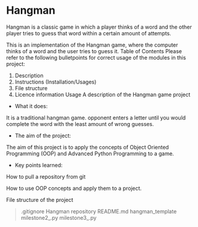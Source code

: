 # Hangman
Hangman is a classic game in which a player thinks of a word and the other player tries to guess that word within a certain amount of attempts.

This is an implementation of the Hangman game, where the computer thinks of a word and the user tries to guess it. 
Table of Contents
Please refer to the following bulletpoints for correct usage of the modules in this project:

1. Description
2. Instructions (Installation/Usages)
3. File structure
4. Licence information
Usage
A description of the Hangman game project

 - What it does: 
 
It is a traditional hangman game. opponent enters a letter until you would complete the word with the least amount of wrong guesses. 


 - The aim of the project: 
         
 The aim of this project is to apply the concepts of Object Oriented Programming (OOP) and Advanced Python Programming to a game.


 - Key points learned: 
 
 How to pull a repository from git 

 How to use OOP concepts and apply them to a project. 
 
 
File structure of the project

 > .gitignore
 > Hangman repository
 > README.md 
 > hangman_template 
 > milestone2_.py 
 > milestone3_.py 
